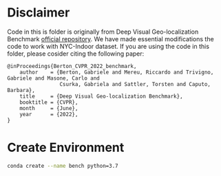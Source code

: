 # Disclaimer
Code in this is folder is originally from Deep Visual Geo-localization Benchmark [official repository](https://github.com/gmberton/deep-visual-geo-localization-benchmark). We have made essential modifications the code to work with NYC-Indoor dataset. If you are using the code in this folder, please cosider citing the following paper:
```
@inProceedings{Berton_CVPR_2022_benchmark,
    author    = {Berton, Gabriele and Mereu, Riccardo and Trivigno, Gabriele and Masone, Carlo and
                 Csurka, Gabriela and Sattler, Torsten and Caputo, Barbara},
    title     = {Deep Visual Geo-localization Benchmark},
    booktitle = {CVPR},
    month     = {June},
    year      = {2022},
}
```

# Create Environment
```bash
conda create --name bench python=3.7
```
